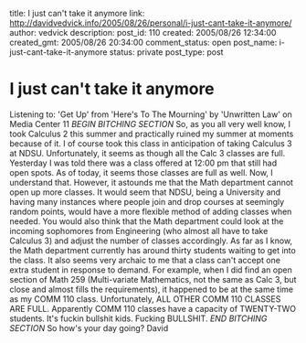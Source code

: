 title: I just can't take it anymore
link: http://davidvedvick.info/2005/08/26/personal/i-just-cant-take-it-anymore/
author: vedvick
description: 
post_id: 110
created: 2005/08/26 12:34:00
created_gmt: 2005/08/26 20:34:00
comment_status: open
post_name: i-just-cant-take-it-anymore
status: private
post_type: post

# I just can't take it anymore

Listening to: 'Get Up' from 'Here's To The Mourning' by 'Unwritten Law' on Media Center 11 *BEGIN BITCHING SECTION* So, as you all very well know, I took Calculus 2 this summer and practically ruined my summer at moments because of it. I of course took this class in anticipation of taking Calculus 3 at NDSU. Unfortunately, it seems as though all the Calc 3 classes are full. Yesterday I was told there was a class offered at 12:00 pm that still had open spots. As of today, it seems those classes are full as well. Now, I understand that. However, it astounds me that the Math department cannot open up more classes. It would seem that NDSU, being a University and having many instances where people join and drop courses at seemingly random points, would have a more flexible method of adding classes when needed. You would also think that the Math department could look at the incoming sophomores from Engineering (who almost all have to take Calculus 3) and adjust the number of classes accordingly. As far as I know, the Math department currently has around thirty students waiting to get into the class. It also seems very archaic to me that a class can't accept one extra student in response to demand. For example, when I did find an open section of Math 259 (Multi-variate Mathematics, not the same as Calc 3, but close and almost fills the requirements), it happened to be at the same time as my COMM 110 class. Unfortunately, ALL OTHER COMM 110 CLASSES ARE FULL. Apparently COMM 110 classes have a capacity of TWENTY-TWO students. It's fuckin bullshit kids. Fucking BULLSHIT. *END BITCHING SECTION* So how's your day going? David
